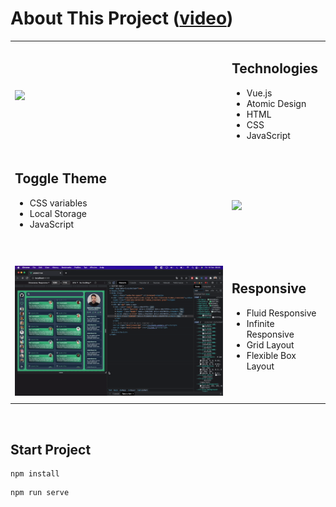 # About This Project ([video](https://www.instagram.com/p/CaHVBMhOL_s))
<table>
    <tr>
        <td>
          <img src="public/images/run-toggle-theme.gif" />
        </td>
        <td>
            <h2>Technologies</h2>
            <ul>
                <li>Vue.js</li>
                <li>Atomic Design</li>
                <li>HTML</li>
                <li>CSS</li>
                <li>JavaScript</li>
            </ul>
        </td>
    </tr>
    <tr>
        <td>
            <h2>Toggle Theme</h2>
            <ul>
                <li>CSS variables</li>
                <li>Local Storage</li>
                <li>JavaScript</li>
                <br/>
                <br/>
            </ul>
        </td>
        <td>
          <img src="public/images/run-fluid-responsive.gif" />
        </td>
    </tr>
    <tr>
        <td>
          <img src="public/images/run-infinite-responsive.gif" />
        </td>
        <td>
            <h2>Responsive</h2>
            <ul>
                <li>Fluid Responsive</li>
                <li>Infinite Responsive</li>
                <li>Grid Layout</li>
                <li>Flexible Box Layout</li>
                <br/>
                <br/>
            </ul>
        </td>
    </tr>
</table>

<br/>

## Start Project 
```
npm install
```
```
npm run serve
```

